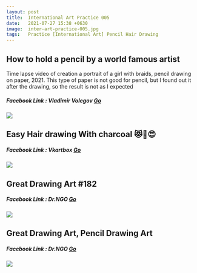 ```yaml
---
layout: post
title:  International Art Practice 005
date:   2021-07-27 15:38 +0630
image:  inter-art-practice-005.jpg
tags:   Practice [International Art] Pencil Hair Drawing
---
```

## How to hold a pencil by a world famous artist
Time lapse video of creation a portrait of a girl with braids, pencil drawing on paper, 2021. This type of paper is not good for pencil, but I found out it after the drawing, so the result is not as I expected

##### Facebook Link : Vladimir Volegov [Go](https://www.facebook.com/watch/?v=324746035800558&extid=CL-UNK-UNK-UNK-AN_GK0T-GK1C)

![]({{site.baseurl}}/img/inter-art-practice-005/01.jpg)

## Easy Hair drawing With charcoal 😻💫😍
##### Facebook Link : Vkartbox [Go](https://www.facebook.com/watch/?v=276648324245120)

![]({{site.baseurl}}/img/inter-art-practice-005/02.jpg)

## Great Drawing Art #182
##### Facebook Link : Dr.NGO [Go](https://www.facebook.com/watch/?extid=CL-UNK-UNK-UNK-AN_GK0T-GK1C&v=1122621768232816)

![]({{site.baseurl}}/img/inter-art-practice-005/03.jpg)

## Great Drawing Art, Pencil Drawing Art
##### Facebook Link : Dr.NGO [Go](https://www.facebook.com/watch/?v=158443929646598)

![]({{site.baseurl}}/img/inter-art-practice-005/04.jpg)